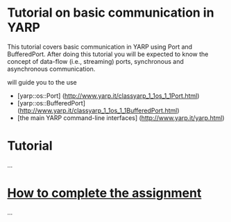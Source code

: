 Tutorial on basic communication in YARP
=======================================

This tutorial covers basic communication in YARP using Port and BufferedPort. After doing this tutorial you will be expected to know the concept of data-flow (i.e., streaming) ports, synchronous and asynchronous communication.


will guide you to the use 
- [yarp::os::Port] (http://www.yarp.it/classyarp_1_1os_1_1Port.html)
- [yarp::os::BufferedPort] (http://www.yarp.it/classyarp_1_1os_1_1BufferedPort.html)
- [the main YARP command-line interfaces] (http://www.yarp.it/yarp.html)


# Tutorial
...

# [How to complete the assignment](...)
...
